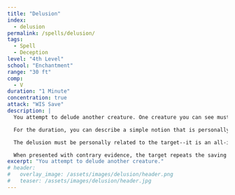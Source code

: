 ```yaml
---
title: "Delusion"
index:
  - delusion
permalink: /spells/delusion/
tags:
  - Spell
  - Deception
level: "4th Level"
school: "Enchantment"
range: "30 ft"
comp:
  - V
duration: "1 Minute"
concentration: true
attack: "WIS Save"
description: |
  You attempt to delude another creature. One creature you can see must make a Wisdom saving throw. If you are fighting the creature, it has advantage on the saving throw. On a failed save, the target will entertain the possibility of one notion you suggest. If it takes damage or is targeted by another spell before you finish, this spell ends and the target dismisses what you say.

  For the duration, you can describe a simple notion that is personally related to the target. It has to be realistically plausible. You must speak to the target and it must be able to understand your language for the notion to take root. Its mind fills in any gaps in the details of your description. If the spell ends before you have finished describing this notion, the target is not deluded. Otherwise, the delusion takes hold when the spell ends.

  The delusion must be personally related to the target--it is an all-important individual, someone is attempting to poison it, a friend is secretly planning to sabotage it, its partner is being unfaithful, etc. The delusion doesn't necessarily affect how the target behaves, but it's fiercely convinced that it's true.

  When presented with contrary evidence, the target repeats the saving throw. On success, the delusion ends. A remove curse or greater restoration spell cast on the target also ends the delusion. Although, the target may not necessarily remember the source of it.
excerpt: "You attempt to delude another creature."
# header:
#   overlay_image: /assets/images/delusion/header.png
#   teaser: /assets/images/delusion/header.jpg
---
```


